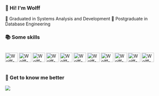 ### 👋 Hi! I'm Wolff
📗 Graduated in Systems Analysis and Development
📙 Postgraduate in Database Engineering

<!--
<a href="https://github.com/wolfffelipe">
  <img align="center" src="https://github-readme-stats.vercel.app/api?username=wolfffelipe&show_icons=true&theme=ocean_dark" />
</a>

<a href="https://github.com/wolfffelipe">
  <img align="center" src="https://github-readme-stats.vercel.app/api/top-langs/?username=wolfffelipe&layout=compact&show_icons=true&theme=ocean_dark" />
</a></br>
-->
### 📚 Some skills 

<div style="display: inline_block"></br>
  <img alt="Wolff-SQLSERVER" align="center" height="30" width="40" src="https://cdn.jsdelivr.net/gh/devicons/devicon/icons/microsoftsqlserver/microsoftsqlserver-plain.svg" />
  <img alt="Wolff-MYSQL" align="center" height="30" width="40" src="https://cdn.jsdelivr.net/gh/devicons/devicon/icons/mysql/mysql-original.svg" />
  <img alt="Wolff-PYTHON" align="center" height="30" width="40" src="https://cdn.jsdelivr.net/gh/devicons/devicon/icons/python/python-original.svg" />
  <img alt="Wolff-C" align="center" height="30" width="40" src="https://cdn.jsdelivr.net/gh/devicons/devicon/icons/c/c-original.svg" />
  <img alt="Wolff-PHP" align="center" height="30" width="40" src="https://cdn.jsdelivr.net/gh/devicons/devicon/icons/php/php-original.svg" />
  <img alt="Wolff-HTML" align="center" height="30" width="40" src="https://cdn.jsdelivr.net/gh/devicons/devicon/icons/html5/html5-original.svg" /> 
  <img alt="Wolff-CSS" align="center" height="30" width="40" src="https://cdn.jsdelivr.net/gh/devicons/devicon/icons/css3/css3-original.svg" />
  <img alt="Wolff-JS" align="center" height="30" width="40" src="https://cdn.jsdelivr.net/gh/devicons/devicon/icons/javascript/javascript-original.svg" />
  <img alt="Wolff-GIT" align="center" height="30" width="40" src="https://cdn.jsdelivr.net/gh/devicons/devicon/icons/git/git-original.svg" />
  <img alt="Wolff-Flutter" align="center" height="30" width="40" src="https://cdn.jsdelivr.net/gh/devicons/devicon/icons/flutter/flutter-original.svg" />
  <img alt="Wolff-Dart" align="center" height="30" width="40" src="https://cdn.jsdelivr.net/gh/devicons/devicon/icons/dart/dart-original.svg" />
  <!--<img alt="Wolff-GITHUB" align="center" height="30" width="40" src="https://cdn.jsdelivr.net/gh/devicons/devicon/icons/github/github-original.svg" />-->
</div></br>

### 🤝 Get to know me better

<a target="_blank" rel="noopener noreferrer" href="https://www.linkedin.com/in/felipe-wolff/">
  <img src="https://img.shields.io/badge/LinkedIn-0077B5?style=for-the-badge&logo=linkedin&logoColor=white">
</a>

<!--
URLS ÚTEIS
https://dev.to/envoy_/150-badges-for-github-pnk
https://github.com/anuraghazra/github-readme-stats/blob/master/docs/readme_pt-BR.md
https://docs.pipz.com/central-de-ajuda/learning-center/guia-basico-de-markdown#open
https://devicon.dev/
https://emojipedia.org/search/?q=bag
-->
